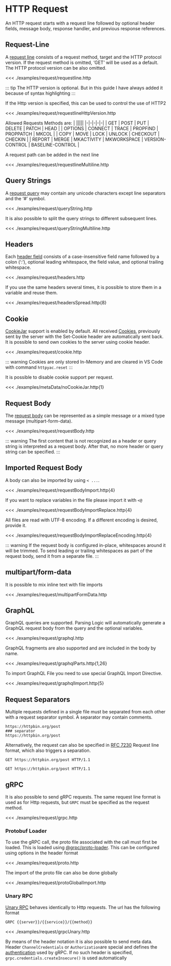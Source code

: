 
# HTTP Request

An HTTP request starts with a request line followed by optional header fields, message body, response handler, and previous response references.

## Request-Line

A [request line](https://datatracker.ietf.org/doc/html/rfc7230#section-3.1.1) consists of a request method, target and the HTTP protocol version. If the request method is omitted, ‘GET’ will be used as a default. The HTTP protocol version can be also omitted.


<<< ./examples/request/requestline.http

::: tip
The HTTP version is optional. But in this guide I have always added it because of syntax highlighting
:::

If the Http version is specified, this can be used to control the use of HTTP2


<<< ./examples/request/requestlineHttpVersion.http

Allowed Requests Methods are:
| |||||
|-|-|-|-|-|
| GET | POST | PUT | DELETE | PATCH | HEAD |
| OPTIONS | CONNECT | TRACE | PROPFIND | PROPPATCH | MKCOL |
| COPY | MOVE | LOCK | UNLOCK | CHECKOUT | CHECKIN |
| REPORT | MERGE | MKACTIVITY | MKWORKSPACE | VERSION-CONTROL | BASELINE-CONTROL |

A request path can be added in the next line

<<< ./examples/request/requestlineMultiline.http


## Query Strings

A [request query](https://datatracker.ietf.org/doc/html/rfc3986#section-3.4) may contain any unicode characters except line separators and the ‘#’ symbol.

<<< ./examples/request/queryString.http

It is also possible to split the query strings to different subsequent lines.

<<< ./examples/request/queryStringMultiline.http

## Headers

Each [header field](https://datatracker.ietf.org/doc/html/rfc7230#section-3.2) consists of a case-insensitive field name followed by a colon (‘:’), optional leading whitespace, the field value, and optional trailing whitespace.


<<< ./examples/request/headers.http

If you use the same headers several times, it is possible to store them in a variable and reuse them.


<<< ./examples/request/headersSpread.http{8}

## Cookie

[CookieJar](https://www.npmjs.com/package/tough-cookie) support is enabled by default. All received [Cookies](https://datatracker.ietf.org/doc/html/rfc6265#section-5.4), previously sent by the server with the Set-Cookie header are automatically sent back. It is possible to send own cookies to the server using cookie header.


<<< ./examples/request/cookie.http

::: warning
Cookies are only stored In-Memory and are cleared in VS Code with command `httpyac.reset`
:::

It is possible to disable cookie support per request.

<<< ./examples/metaData/noCookieJar.http{1}

## Request Body
The [request body](https://datatracker.ietf.org/doc/html/rfc7230#section-3.3) can be represented as a simple message or a mixed type message (multipart-form-data).


<<< ./examples/request/requestBody.http

::: warning
The first content that is not recognized as a header or query string is interpreted as a request body. After that, no more header or query string can be specified.
:::

## Imported Request Body

A body can also be imported by using `< ...`.

<<< ./examples/request/requestBodyImport.http{4}

If you want to replace variables in the file please import it with `<@`

<<< ./examples/request/requestBodyImportReplace.http{4}

All files are read with UTF-8 encoding. If a different encoding is desired, provide it.


<<< ./examples/request/requestBodyImportReplaceEncoding.http{4}

::: warning
If the request body is configured in-place, whitespaces around it will be trimmed. To send leading or trailing whitespaces as part of the request body, send it from a separate file.
:::

## multipart/form-data

It is possible to mix inline text with file imports


<<< ./examples/request/multipartFormData.http

## GraphQL
GraphQL queries are supported. Parsing Logic will automatically generate a GraphQL request body from the query and the optional variables.

<<< ./examples/request/graphql.http

GraphQL fragments are also supported and are included in the body by name.

<<< ./examples/request/graphqlParts.http{1,26}

To import GraphQL File you need to use special GraphQL Import Directive.

<<< ./examples/request/graphqlImport.http{5}

## Request Separators

Multiple requests defined in a single file must be separated from each other with a request separator symbol. A separator may contain comments.

```http
https://httpbin.org/post
### separator
https://httpbin.org/post
```

Alternatively, the request can also be specified in [RFC 7230](https://tools.ietf.org/html/rfc7230#section-3.1.1) Request line format, which also triggers a separation.

```http
GET https://httpbin.org/post HTTP/1.1

GET https://httpbin.org/post HTTP/1.1
```

## gRPC

It is also possible to send gRPC requests. The same request line format is used as for Http requests, but `GRPC` must be specified as the request method.


<<< ./examples/request/grpc.http


### Protobuf Loader

To use the gRPC call, the proto file associated with the call must first be loaded. This is loaded using [@grpc/proto-loader](https://www.npmjs.com/package/@grpc/proto-loader). This can be configured using options in the header format

<<< ./examples/request/proto.http

The import of the proto file can also be done globally

<<< ./examples/request/protoGlobalImport.http


### Unary RPC

[Unary RPC]( https://grpc.io/docs/what-is-grpc/core-concepts/#unary-rpc) behaves identically to Http requests. The url has the following format

```
GRPC {{server}}/{{service}}/{{method}}
```

<<< ./examples/request/grpcUnary.http

By means of the header notation it is also possible to send meta data. Header `ChannelCredentials` or `Authorization`are special and defines the [authentication](https://grpc.io/docs/guides/auth/#nodejs) used by gRPC. If no such header is specified, `grpc.credentials.createInsecure()` is used automatically